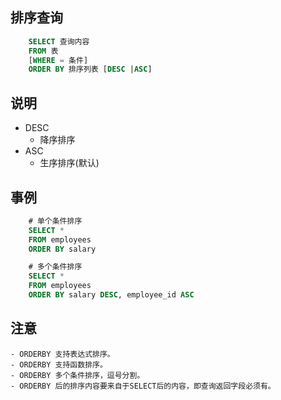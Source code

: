 ## 排序查询

```sql
    SELECT 查询内容
    FROM 表
    [WHERE = 条件]
    ORDER BY 排序列表 [DESC |ASC]
```
## 说明
- DESC
    - 降序排序
- ASC
    - 生序排序(默认)
## 事例
```sql
    # 单个条件排序
    SELECT * 
    FROM employees 
    ORDER BY salary

    # 多个条件排序
    SELECT * 
    FROM employees 
    ORDER BY salary DESC, employee_id ASC
```
## 注意
    - ORDERBY 支持表达式排序。
    - ORDERBY 支持函数排序。
    - ORDERBY 多个条件排序，逗号分割。
    - ORDERBY 后的排序内容要来自于SELECT后的内容，即查询返回字段必须有。